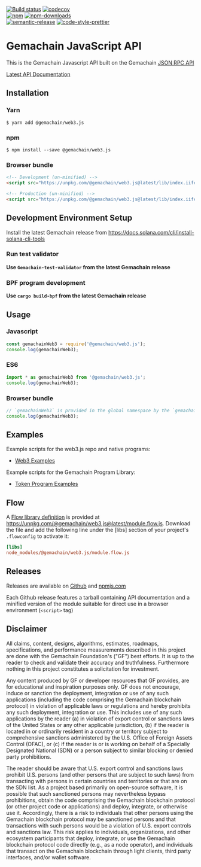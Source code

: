 [![Build status][travis-image]][travis-url]
[![codecov][codecov-image]][codecov-url]
<br>
[![npm][npm-image]][npm-url]
[![npm-downloads][npm-downloads-image]][npm-url]
<br>
[![semantic-release][semantic-release-image]][semantic-release-url]
[![code-style-prettier][code-style-prettier-image]][code-style-prettier-url]

[travis-image]: https://api.travis-ci.org/solana-labs/solana-web3.js.svg?branch=master
[travis-url]: https://travis-ci.org/solana-labs/solana-web3.js
[codecov-image]: https://codecov.io/gh/solana-labs/solana-web3.js/branch/master/graph/badge.svg
[codecov-url]: https://codecov.io/gh/solana-labs/solana-web3.js
[npm-image]: https://img.shields.io/npm/v/@gemachain/web3.js.svg?style=flat
[npm-downloads-image]: https://img.shields.io/npm/dm/@gemachain/web3.js.svg?style=flat
[npm-url]: https://www.npmjs.com/package/@gemachain/web3.js
[semantic-release-image]: https://img.shields.io/badge/%20%20%F0%9F%93%A6%F0%9F%9A%80-semantic--release-e10079.svg
[semantic-release-url]: https://github.com/semantic-release/semantic-release
[code-style-prettier-image]: https://img.shields.io/badge/code_style-prettier-ff69b4.svg?style=flat-square
[code-style-prettier-url]: https://github.com/prettier/prettier

# Gemachain JavaScript API

This is the Gemachain Javascript API built on the Gemachain [JSON RPC API](https://docs.solana.com/apps/jsonrpc-api)

[Latest API Documentation](https://solana-labs.github.io/solana-web3.js/)

## Installation

### Yarn

```
$ yarn add @gemachain/web3.js
```

### npm

```
$ npm install --save @gemachain/web3.js
```

### Browser bundle

```html
<!-- Development (un-minified) -->
<script src="https://unpkg.com/@gemachain/web3.js@latest/lib/index.iife.js"></script>

<!-- Production (un-minified) -->
<script src="https://unpkg.com/@gemachain/web3.js@latest/lib/index.iife.min.js"></script>
```

## Development Environment Setup

Install the latest Gemachain release from https://docs.solana.com/cli/install-solana-cli-tools

### Run test validator

**Use `Gemachain-test-validator` from the latest Gemachain release**

### BPF program development

**Use `cargo build-bpf` from the latest Gemachain release**

## Usage

### Javascript

```js
const gemachainWeb3 = require('@gemachain/web3.js');
console.log(gemachainWeb3);
```

### ES6

```js
import * as gemachainWeb3 from '@gemachain/web3.js';
console.log(gemachainWeb3);
```

### Browser bundle

```js
// `gemachainWeb3` is provided in the global namespace by the `gemachainWeb3.min.js` script bundle.
console.log(gemachainWeb3);
```

## Examples

Example scripts for the web3.js repo and native programs:

- [Web3 Examples](./examples)

Example scripts for the Gemachain Program Library:

- [Token Program Examples](https://github.com/solana-labs/solana-program-library/tree/master/token/js/examples)

## Flow

A [Flow library definition](https://flow.org/en/docs/libdefs/) is provided at
https://unpkg.com/@gemachain/web3.js@latest/module.flow.js.
Download the file and add the following line under the [libs] section of your project's `.flowconfig` to
activate it:

```ini
[libs]
node_modules/@gemachain/web3.js/module.flow.js
```

## Releases

Releases are available on [Github](https://github.com/gemacoin/gemachain/releases)
and [npmjs.com](https://www.npmjs.com/package/@gemachain/web3.js)

Each Github release features a tarball containing API documentation and a
minified version of the module suitable for direct use in a browser environment
(`<script>` tag)

## Disclaimer

All claims, content, designs, algorithms, estimates, roadmaps,
specifications, and performance measurements described in this project
are done with the Gemachain Foundation's ("GF") best efforts. It is up to
the reader to check and validate their accuracy and truthfulness.
Furthermore nothing in this project constitutes a solicitation for
investment.

Any content produced by GF or developer resources that GF provides, are
for educational and inspiration purposes only. GF does not encourage,
induce or sanction the deployment, integration or use of any such
applications (including the code comprising the Gemachain blockchain
protocol) in violation of applicable laws or regulations and hereby
prohibits any such deployment, integration or use. This includes use of
any such applications by the reader (a) in violation of export control
or sanctions laws of the United States or any other applicable
jurisdiction, (b) if the reader is located in or ordinarily resident in
a country or territory subject to comprehensive sanctions administered
by the U.S. Office of Foreign Assets Control (OFAC), or (c) if the
reader is or is working on behalf of a Specially Designated National
(SDN) or a person subject to similar blocking or denied party
prohibitions.

The reader should be aware that U.S. export control and sanctions laws
prohibit U.S. persons (and other persons that are subject to such laws)
from transacting with persons in certain countries and territories or
that are on the SDN list. As a project based primarily on open-source
software, it is possible that such sanctioned persons may nevertheless
bypass prohibitions, obtain the code comprising the Gemachain blockchain
protocol (or other project code or applications) and deploy, integrate,
or otherwise use it. Accordingly, there is a risk to individuals that
other persons using the Gemachain blockchain protocol may be sanctioned
persons and that transactions with such persons would be a violation of
U.S. export controls and sanctions law. This risk applies to
individuals, organizations, and other ecosystem participants that
deploy, integrate, or use the Gemachain blockchain protocol code directly
(e.g., as a node operator), and individuals that transact on the Gemachain
blockchain through light clients, third party interfaces, and/or wallet
software.
